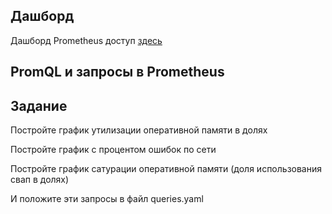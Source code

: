 ## Дашборд 

Дашборд Prometheus доступ [здесь](https://[[HOST_SUBDOMAIN]]-9090-[[KATACODA_HOST]].environments.katacoda.com/)

## PromQL и запросы в Prometheus
## Задание
Постройте график утилизации оперативной памяти в долях

Постройте график с процентом ошибок по сети

Постройте график сатурации оперативной памяти (доля использования свап в долях)

И положите эти запросы в файл queries.yaml
